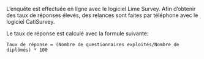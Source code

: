 
L’enquête est effectuée en ligne avec le logiciel Lime Survey.
Afin d’obtenir des taux de réponses élevés, des relances sont faites par téléphone avec le logiciel CatiSurvey.
        
Le taux de réponse est calculé avec la formule suivante:
```
Taux de réponse = (Nombre de questionnaires exploités/Nombre de diplômés) * 100
```

